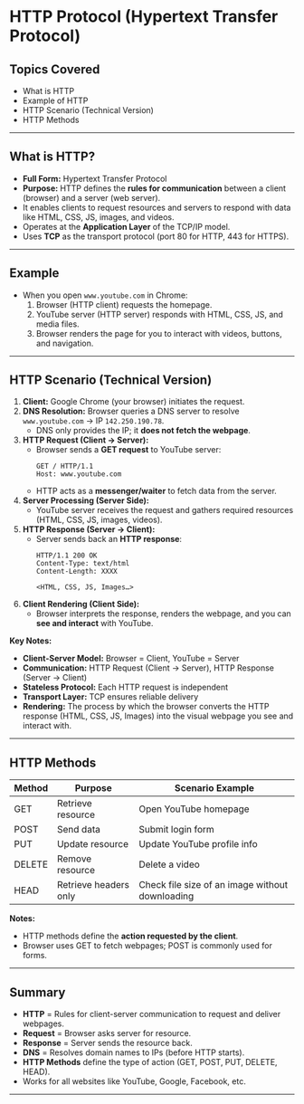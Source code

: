 #  HTTP Protocol (Hypertext Transfer Protocol)

##  Topics Covered
- What is HTTP
- Example of HTTP
- HTTP Scenario (Technical Version)
- HTTP Methods

---

##  What is HTTP?
- **Full Form:** Hypertext Transfer Protocol  
- **Purpose:** HTTP defines the **rules for communication** between a client (browser) and a server (web server).  
- It enables clients to request resources and servers to respond with data like HTML, CSS, JS, images, and videos.  
- Operates at the **Application Layer** of the TCP/IP model.  
- Uses **TCP** as the transport protocol (port 80 for HTTP, 443 for HTTPS).

---

##  Example
- When you open `www.youtube.com` in Chrome:  
  1. Browser (HTTP client) requests the homepage.  
  2. YouTube server (HTTP server) responds with HTML, CSS, JS, and media files.  
  3. Browser renders the page for you to interact with videos, buttons, and navigation.

---

##  HTTP Scenario (Technical Version)
1. **Client:** Google Chrome (your browser) initiates the request.  
2. **DNS Resolution:** Browser queries a DNS server to resolve `www.youtube.com` → IP `142.250.190.78`.  
   - DNS only provides the IP; it **does not fetch the webpage**.  
3. **HTTP Request (Client → Server):**  
   - Browser sends a **GET request** to YouTube server:  
     ```
     GET / HTTP/1.1
     Host: www.youtube.com
     ```
   - HTTP acts as a **messenger/waiter** to fetch data from the server.  
4. **Server Processing (Server Side):**  
   - YouTube server receives the request and gathers required resources (HTML, CSS, JS, images, videos).  
5. **HTTP Response (Server → Client):**  
   - Server sends back an **HTTP response**:  
     ```
     HTTP/1.1 200 OK
     Content-Type: text/html
     Content-Length: XXXX
     
     <HTML, CSS, JS, Images…>
     ```
6. **Client Rendering (Client Side):**  
   - Browser interprets the response, renders the webpage, and you can **see and interact** with YouTube.  

**Key Notes:**
- **Client-Server Model:** Browser = Client, YouTube = Server  
- **Communication:** HTTP Request (Client → Server), HTTP Response (Server → Client)  
- **Stateless Protocol:** Each HTTP request is independent  
- **Transport Layer:** TCP ensures reliable delivery  
- **Rendering:**  The process by which the browser converts the HTTP response (HTML, CSS, JS, Images) into the visual webpage you see and interact with.

---

##  HTTP Methods
| Method | Purpose | Scenario Example |
|--------|---------|-----------------|
| GET | Retrieve resource | Open YouTube homepage |
| POST | Send data | Submit login form |
| PUT | Update resource | Update YouTube profile info |
| DELETE | Remove resource | Delete a video |
| HEAD | Retrieve headers only | Check file size of an image without downloading |

**Notes:**  
- HTTP methods define the **action requested by the client**.  
- Browser uses GET to fetch webpages; POST is commonly used for forms.  

---

##  Summary
- **HTTP** = Rules for client-server communication to request and deliver webpages.  
- **Request** = Browser asks server for resource.  
- **Response** = Server sends the resource back.  
- **DNS** = Resolves domain names to IPs (before HTTP starts).  
- **HTTP Methods** define the type of action (GET, POST, PUT, DELETE, HEAD).  
- Works for all websites like YouTube, Google, Facebook, etc.  

---

